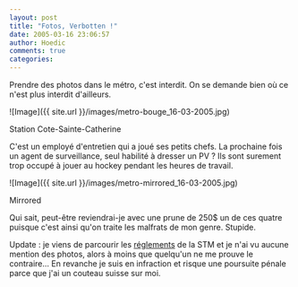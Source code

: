 ```yaml
---
layout: post
title: "Fotos, Verbotten !"
date: 2005-03-16 23:06:57
author: Hoedic
comments: true
categories: 
---
```



Prendre des photos dans le métro, c'est interdit. On se demande bien où ce n'est plus interdit d'ailleurs.

![Image]({{ site.url }}/images/metro-bouge_16-03-2005.jpg)
<div class="photoattrib">Station Cote-Sainte-Catherine</div>



C'est un employé d'entretien qui a joué ses petits chefs. La prochaine fois un agent de surveillance, seul habilité à dresser un PV ? Ils sont surement trop occupé à jouer au hockey pendant les heures de travail.

![Image]({{ site.url }}/images/metro-mirrored_16-03-2005.jpg)
<div class="photoattrib">Mirrored</div>



Qui sait, peut-être reviendrai-je avec une prune de 250$ un de ces quatre puisque c'est ainsi qu'on traite les malfrats de mon genre. Stupide.

Update : je viens de parcourir les [réglements](http://stm.info/en-bref/reglements.htm) de la STM et je n'ai vu aucune mention des photos, alors à moins que quelqu'un ne me prouve le contraire... En revanche je suis en infraction et risque une poursuite pénale parce que j'ai un couteau suisse sur moi.